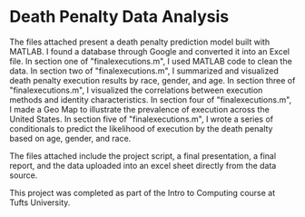 # Death Penalty Data Analysis

The files attached present a death penalty prediction model built with MATLAB. I found a database through Google and converted it into an Excel file. In section one of "finalexecutions.m", I used MATLAB code to clean the data. In section two of "finalexecutions.m", I summarized and visualized death penalty execution results by race, gender, and age. In section three of "finalexecutions.m", I visualized the correlations between execution methods and identity characteristics. In section four of "finalexecutions.m", I made a Geo Map to illustrate the prevalence of execution across the United States. In section five of "finalexecutions.m", I wrote a series of conditionals to predict the likelihood of execution by the death penalty based on age, gender, and race. 

The files attached include the project script, a final presentation, a final report, and the data uploaded into an excel sheet directly from the data source. 

This project was completed as part of the Intro to Computing course at Tufts University. 
